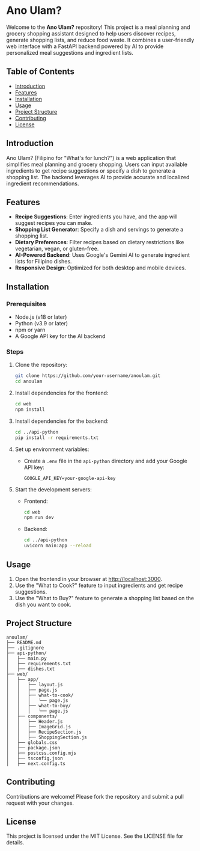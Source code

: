 # Ano Ulam?

Welcome to the **Ano Ulam?** repository! This project is a meal planning and grocery shopping assistant designed to help users discover recipes, generate shopping lists, and reduce food waste. It combines a user-friendly web interface with a FastAPI backend powered by AI to provide personalized meal suggestions and ingredient lists.

## Table of Contents

- [Introduction](#introduction)
- [Features](#features)
- [Installation](#installation)
- [Usage](#usage)
- [Project Structure](#project-structure)
- [Contributing](#contributing)
- [License](#license)

## Introduction

Ano Ulam? (Filipino for "What's for lunch?") is a web application that simplifies meal planning and grocery shopping. Users can input available ingredients to get recipe suggestions or specify a dish to generate a shopping list. The backend leverages AI to provide accurate and localized ingredient recommendations.

## Features

- **Recipe Suggestions**: Enter ingredients you have, and the app will suggest recipes you can make.
- **Shopping List Generator**: Specify a dish and servings to generate a shopping list.
- **Dietary Preferences**: Filter recipes based on dietary restrictions like vegetarian, vegan, or gluten-free.
- **AI-Powered Backend**: Uses Google's Gemini AI to generate ingredient lists for Filipino dishes.
- **Responsive Design**: Optimized for both desktop and mobile devices.

## Installation

### Prerequisites

- Node.js (v18 or later)
- Python (v3.9 or later)
- npm or yarn
- A Google API key for the AI backend

### Steps

1. Clone the repository:

   ```bash
   git clone https://github.com/your-username/anoulam.git
   cd anoulam
   ```

2. Install dependencies for the frontend:

   ```bash
   cd web
   npm install
   ```

3. Install dependencies for the backend:

   ```bash
   cd ../api-python
   pip install -r requirements.txt
   ```

4. Set up environment variables:
   - Create a `.env` file in the `api-python` directory and add your Google API key:
     ```
     GOOGLE_API_KEY=your-google-api-key
     ```

5. Start the development servers:
   - Frontend:
     ```bash
     cd web
     npm run dev
     ```
   - Backend:
     ```bash
     cd ../api-python
     uvicorn main:app --reload
     ```

## Usage

1. Open the frontend in your browser at [http://localhost:3000](http://localhost:3000).
2. Use the "What to Cook?" feature to input ingredients and get recipe suggestions.
3. Use the "What to Buy?" feature to generate a shopping list based on the dish you want to cook.

## Project Structure

```
anoulam/
├── README.md
├── .gitignore
├── api-python/
│   ├── main.py
│   ├── requirements.txt
│   ├── dishes.txt
├── web/
│   ├── app/
│   │   ├── layout.js
│   │   ├── page.js
│   │   ├── what-to-cook/
│   │   │   └── page.js
│   │   ├── what-to-buy/
│   │   │   └── page.js
│   ├── components/
│   │   ├── Header.js
│   │   ├── ImageGrid.js
│   │   ├── RecipeSection.js
│   │   ├── ShoppingSection.js
│   ├── globals.css
│   ├── package.json
│   ├── postcss.config.mjs
│   ├── tsconfig.json
│   ├── next.config.ts
```

## Contributing

Contributions are welcome! Please fork the repository and submit a pull request with your changes.

## License

This project is licensed under the MIT License. See the LICENSE file for details.